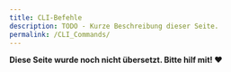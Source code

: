 ```yaml
---
title: CLI-Befehle
description: TODO - Kurze Beschreibung dieser Seite.
permalink: /CLI_Commands/
---
```


**Diese Seite wurde noch nicht übersetzt. Bitte hilf mit! ❤**
